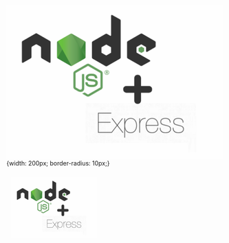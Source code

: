 ![image info](./assets/images/readme-header.png) {width: 200px; border-radius: 10px;}

<img src="./assets/images/readme-header.png" alt="alt text" title="title" style="width: 200px; margin: 10px;">
